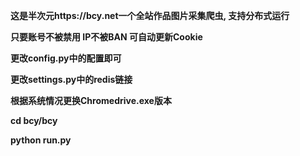 **这是半次元https://bcy.net一个全站作品图片采集爬虫, 支持分布式运行**

**只要账号不被禁用 IP不被BAN 可自动更新Cookie**

**更改config.py中的配置即可**

**更改settings.py中的redis链接**

**根据系统情况更换Chromedrive.exe版本**

**cd bcy/bcy**

**python run.py**